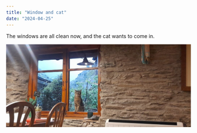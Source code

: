 ```yaml
---
title: "Window and cat"
date: "2024-04-25"
---
```


The windows are all clean now, and the cat wants to come in.

![](images/20240426_2027118095602684204962520-1024x461.jpg)
